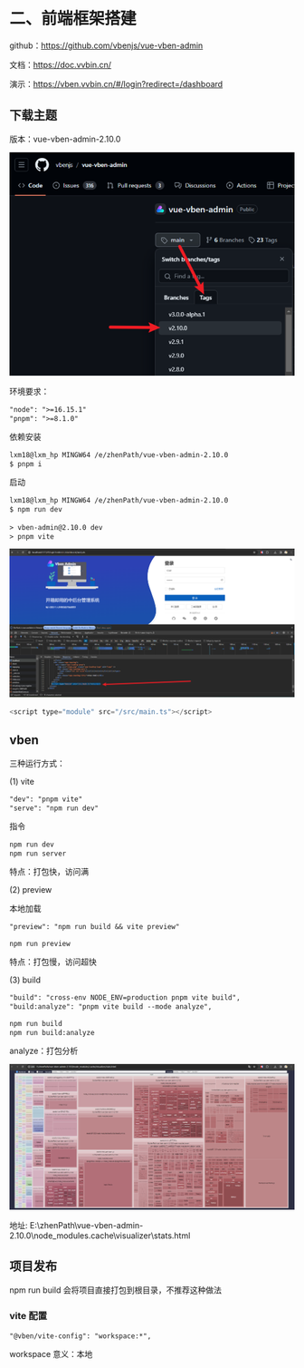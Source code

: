 # 二、前端框架搭建

github：<https://github.com/vbenjs/vue-vben-admin>

文档：<https://doc.vvbin.cn/>

演示：<https://vben.vvbin.cn/#/login?redirect=/dashboard>

## 下载主题

版本：vue-vben-admin-2.10.0

![alt text](./img/vue-vben-admin-2.10.0.png)

环境要求：

    "node": ">=16.15.1"
    "pnpm": ">=8.1.0"

依赖安装

```
lxm18@lxm_hp MINGW64 /e/zhenPath/vue-vben-admin-2.10.0
$ pnpm i
```

启动

```
lxm18@lxm_hp MINGW64 /e/zhenPath/vue-vben-admin-2.10.0
$ npm run dev

> vben-admin@2.10.0 dev
> pnpm vite
```

![alt text](./img/home.png)

```js
<script type="module" src="/src/main.ts"></script>
```

## vben

三种运行方式：

(1) vite

    "dev": "pnpm vite"
    "serve": "npm run dev"

指令

```
npm run dev
npm run server
```

特点：打包快，访问满

(2) preview

本地加载

    "preview": "npm run build && vite preview"

```
npm run preview
```

特点：打包慢，访问超快

(3) build

    "build": "cross-env NODE_ENV=production pnpm vite build",
    "build:analyze": "pnpm vite build --mode analyze",

```
npm run build
npm run build:analyze
```

analyze：打包分析

![alt text](./img/analyze.png)

地址: E:\zhenPath\vue-vben-admin-2.10.0\node_modules\.cache\visualizer\stats.html

## 项目发布

npm run build 会将项目直接打包到根目录，不推荐这种做法

### vite 配置

    "@vben/vite-config": "workspace:*",

workspace 意义：本地
